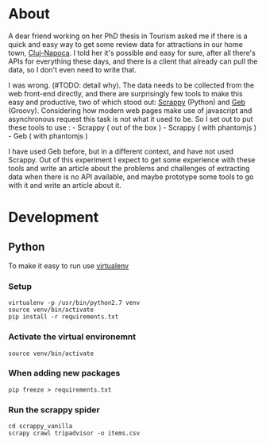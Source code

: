 # About 

A dear friend working on her PhD thesis in Tourism asked me if there is a quick and easy way to get
some review data for attractions in our home town, [Cluj-Napoca](https://en.wikipedia.org/wiki/Cluj-Napoca).
I told her it's possible and easy for sure, after all there's APIs for everything these days, and
there is a client that already can pull the data, so I don't even need to write that. 

I was wrong. (#TODO: detail why). The data needs to be collected from the web front-end directly,
and there are surprisingly few tools to make this easy and productive, two of which stood out: 
[Scrappy](http://scrapy.org/) (Python) and  [Geb](http://www.gebish.org/) (Groovy). Considering how
modern web pages make use of javascript and asynchronous request this task is not what it used to
be. So I set out to put these tools to use :
    - Scrappy ( out of the box )
    - Scrappy ( with phantomjs )
    - Geb ( with phantomjs )

I have used Geb before, but in a different context, and have not used Scrappy. 
Out of this experiment I expect to get some experience with these tools and write an article about
the problems and challenges of extracting data when there is no API available, and maybe prototype
some tools to go with it and write an article about it. 

# Development 

## Python 

To make it easy to run use [virtualenv](http://docs.python-guide.org/en/latest/dev/virtualenvs/)

### Setup
     
    virtualenv -p /usr/bin/python2.7 venv
    source venv/bin/activate
    pip install -r requirements.txt

### Activate the virtual environemnt 
 
    source venv/bin/activate

### When adding new packages 
 
    pip freeze > requirements.txt

### Run the scrappy spider 
 
    cd scrappy_vanilla
    scrapy crawl tripadvisor -o items.csv
